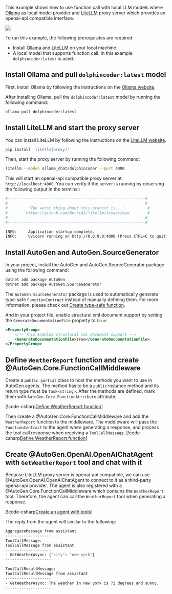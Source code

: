 This example shows how to use function call with local LLM models where [Ollama](https://ollama.com/) as local model provider and [LiteLLM](https://docs.litellm.ai/docs/) proxy server which provides an openai-api compatible interface.

[![](https://img.shields.io/badge/Open%20on%20Github-grey?logo=github)](https://github.com/autogen-ai/autogen/blob/main/dotnet/sample/AutoGen.OpenAI.Sample/Tool_Call_With_Ollama_And_LiteLLM.cs)

To run this example, the following prerequisites are required:
- Install [Ollama](https://ollama.com/) and [LiteLLM](https://docs.litellm.ai/docs/) on your local machine.
- A local model that supports function call. In this example `dolphincoder:latest` is used.

## Install Ollama and pull `dolphincoder:latest` model
First, install Ollama by following the instructions on the [Ollama website](https://ollama.com/).

After installing Ollama, pull the `dolphincoder:latest` model by running the following command:
```bash
ollama pull dolphincoder:latest
```

## Install LiteLLM and start the proxy server

You can install LiteLLM by following the instructions on the [LiteLLM website](https://docs.litellm.ai/docs/).
```bash
pip install 'litellm[proxy]'
```

Then, start the proxy server by running the following command:

```bash
litellm --model ollama_chat/dolphincoder --port 4000
```

This will start an openai-api compatible proxy server at `http://localhost:4000`. You can verify if the server is running by observing the following output in the terminal:

```bash
#------------------------------------------------------------#
#                                                            #
#         'The worst thing about this product is...'          #
#        https://github.com/BerriAI/litellm/issues/new        #
#                                                            #
#------------------------------------------------------------#

INFO:     Application startup complete.
INFO:     Uvicorn running on http://0.0.0.0:4000 (Press CTRL+C to quit)
```

## Install AutoGen and AutoGen.SourceGenerator
In your project, install the AutoGen and AutoGen.SourceGenerator package using the following command:

```bash
dotnet add package AutoGen
dotnet add package AutoGen.SourceGenerator
```

The `AutoGen.SourceGenerator` package is used to automatically generate type-safe `FunctionContract` instead of manually defining them. For more information, please check out [Create type-safe function](Create-type-safe-function-call.md).

And in your project file, enable structural xml document support by setting the `GenerateDocumentationFile` property to `true`:

```xml
<PropertyGroup>
    <!-- This enables structural xml document support -->
    <GenerateDocumentationFile>true</GenerateDocumentationFile>
</PropertyGroup>
```

## Define `WeatherReport` function and create @AutoGen.Core.FunctionCallMiddleware

Create a `public partial` class to host the methods you want to use in AutoGen agents. The method has to be a `public` instance method and its return type must be `Task<string>`. After the methods are defined, mark them with `AutoGen.Core.FunctionAttribute` attribute.

[!code-csharp[Define WeatherReport function](../../sample/AutoGen.OpenAI.Sample/Tool_Call_With_Ollama_And_LiteLLM.cs?name=Function)]

Then create a @AutoGen.Core.FunctionCallMiddleware and add the `WeatherReport` function to the middleware. The middleware will pass the `FunctionContract` to the agent when generating a response, and process the tool call response when receiving a `ToolCallMessage`.
[!code-csharp[Define WeatherReport function](../../sample/AutoGen.OpenAI.Sample/Tool_Call_With_Ollama_And_LiteLLM.cs?name=Create_tools)]

## Create @AutoGen.OpenAI.OpenAIChatAgent with `GetWeatherReport` tool and chat with it

Because LiteLLM proxy server is openai-api compatible, we can use @AutoGen.OpenAI.OpenAIChatAgent to connect to it as a third-party openai-api provider. The agent is also registered with a @AutoGen.Core.FunctionCallMiddleware which contains the `WeatherReport` tool. Therefore, the agent can call the `WeatherReport` tool when generating a response.

[!code-csharp[Create an agent with tools](../../sample/AutoGen.OpenAI.Sample/Tool_Call_With_Ollama_And_LiteLLM.cs?name=Create_Agent)]

The reply from the agent will similar to the following:
```bash
AggregateMessage from assistant
--------------------
ToolCallMessage:
ToolCallMessage from assistant
--------------------
- GetWeatherAsync: {"city": "new york"}
--------------------

ToolCallResultMessage:
ToolCallResultMessage from assistant
--------------------
- GetWeatherAsync: The weather in new york is 72 degrees and sunny.
--------------------
```